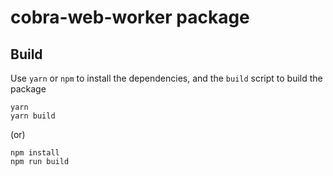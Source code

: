 # cobra-web-worker package

## Build

Use `yarn` or `npm` to install the dependencies, and the `build` script to build the package

```console
yarn
yarn build
```

(or)

```console
npm install
npm run build
```